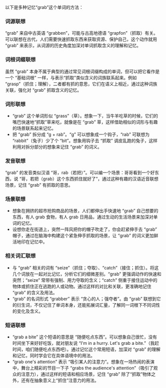 以下是多种记忆“grab”这个单词的方法：

### 词源联想
“grab” 来自中古英语 “grabben”，可能与古高地德语 “grapfon”（抓取）有关。可以联想在古代，人们需要快速抓取东西来获取资源、保护自己，这个动作就用 “grab” 来表示，从词源的历史角度加深对单词抓取含义的理解和记忆。

### 词根词缀联想
虽然 “grab” 本身不属于典型的通过常见词根词缀构成的单词，但可以把它看作是一个 “基础词根” 一样，与表示“抓取”类似含义的词族联系起来。例如 “grasp”（抓住；理解），二者都有抓的意思，它们在语义上相近，通过这种词族关联，强化对 “grab” 抓取含义的记忆。 

### 词形联想
 - “grab” 这个单词形似 “grass”（草）。想象一下，当牛羊吃草的时候，它们的嘴巴快速地“抓取”草来吃，就像是在 “grab” 草，这样借助相似的词形与有趣的场景联系起来记忆。
 - 把 “grab” 拆分成 “g + rab”。“g” 可以想象成一个钩子，“rab” 可联想为 “rabbit”（兔子）少了个 “bit”。想象用钩子去 “抓取” 调皮乱跑的兔子，这样利用对拆分部分的想象来记住 “grab” 的词义。

### 发音联想
“grab” 的发音类似汉语 “哥，rab（若把）”。可以编一个场景：哥哥看到一个好东西，说 “哥，若把（grab）这个东西抓住就好了”，通过这种有趣的汉语近音联想场景，记住 “grab” 有抓取的意思。

### 场景联想
 - 想象在拥挤的超市抢购商品的场景，人们都伸出手快速地 “grab” 自己想要的东西，有人 grab 食物，有人 grab 日用品，通过生动的生活场景来加深对单词的记忆。
 - 设想你走在街道上，突然一阵风把你的帽子吹走了，你会赶紧伸手去 “grab” 帽子，通过在脑海中构建这个紧急伸手抓取的场景，让 “grab” 的词义更加鲜活地印在记忆中。

### 相关词汇联想
 - 与 “grab” 相关的词有 “seize”（抓住；夺取）、“catch”（接住；抓住）。将这几个词放在一起对比记忆，分析它们的细微差别。“grab” 更强调动作的快速和突然；“seize” 常带有强制、用力夺取的含义；“catch” 侧重于接住运动中的物体或抓住正在逃跑的人或动物。通过这样的对比和关联，更准确地记住 “grab” 的含义及用法。
 - “grab” 的名词形式 “grabber” 表示 “贪心的人；强夺者”。由 “grab” 联想到它的衍生词，不仅记住了单词本身，还能拓展词汇量，了解同一词根下不同词性的变化及含义。

### 短语联想
 - “grab a bite” 这个短语的意思是 “随便吃点东西”。可以想象自己很忙，没有时间坐下来好好吃饭，就对朋友说 “I'm in a hurry. Let's grab a bite.”（我赶时间，咱们随便吃点东西吧）。通过记忆这个常用短语，加深对 “grab” 的理解和记忆，同时学会它在具体语境中的用法。
 - “grab one's attention” 表示 “吸引某人的注意力”。想象在一场热闹的表演中，舞台上精彩的节目一下子 “grabs the audience's attention”（吸引了观众的注意力），通过这样的短语和相应场景，记住 “grab” 除了“抓取”物体之外，还有在抽象意义上“抓住”注意力的用法。 
